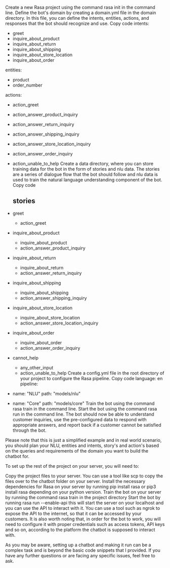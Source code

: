 Create a new Rasa project using the command rasa init in the command line. Define the bot's domain by creating a domain.yml file in the domain directory. In this file, you can define the intents, entities, actions, and responses that the bot should recognize and use. Copy code intents:

- greet
- inquire_about_product
- inquire_about_return
- inquire_about_shipping
- inquire_about_store_location
- inquire_about_order

entities:

- product
- order_number

actions:

- action_greet
- action_answer_product_inquiry
- action_answer_return_inquiry
- action_answer_shipping_inquiry
- action_answer_store_location_inquiry
- action_answer_order_inquiry
- action_unable_to_help Create a data directory, where you can store training data for the bot in the form of stories and nlu data. The stories are a series of dialogue flow that the bot should follow and nlu data is used to train the natural language understanding component of the bot. Copy code

  ## stories

- greet

  - action_greet

- inquire_about_product

  - inquire_about_product
  - action_answer_product_inquiry

- inquire_about_return

  - inquire_about_return
  - action_answer_return_inquiry

- inquire_about_shipping

  - inquire_about_shipping
  - action_answer_shipping_inquiry

- inquire_about_store_location

  - inquire_about_store_location
  - action_answer_store_location_inquiry

- inquire_about_order

  - inquire_about_order
  - action_answer_order_inquiry

- cannot_help

  - any_other_input
  - action_unable_to_help Create a config.yml file in the root directory of your project to configure the Rasa pipeline. Copy code language: en pipeline:

- name: "NLU" path: "models/nlu"

- name: "Core" path: "models/core" Train the bot using the command rasa train in the command line. Start the bot using the command rasa run in the command line. The bot should now be able to understand customer inquiries, use the pre-configured data to respond with appropriate answers, and report back if a customer cannot be satisfied through the bot.

Please note that this is just a simplified example and in real world scenario, you should plan your NLU, entities and intents, story's and action's based on the queries and requirements of the domain you want to build the chatbot for.

To set up the rest of the project on your server, you will need to:

Copy the project files to your server. You can use a tool like scp to copy the files over to the chatbot folder on your server. Install the necessary dependencies for Rasa on your server by running pip install rasa or pip3 install rasa depending on your python version. Train the bot on your server by running the command rasa train in the project directory Start the bot by running rasa run --enable-api this will start the server on your localhost and you can use the API to interact with it. You can use a tool such as ngrok to expose the API to the internet, so that it can be accessed by your customers. It is also worth noting that, in order for the bot to work, you will need to configure it with proper credentials such as access tokens, API keys and so on, according to the platform the chatbot is supposed to interact with.

As you may be aware, setting up a chatbot and making it run can be a complex task and is beyond the basic code snippets that I provided. If you have any further questions or are facing any specific issues, feel free to ask.
